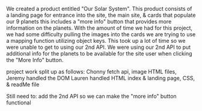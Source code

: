 We created a product entitled "Our Solar System". This product consists of
a landing page for entrance into the site, the main site, & cards that populate our 9 planets
this includes a "more info" button that provides more information on the planets.
With the amount of time we had for this project, we had some difficulty pulling the images into the cards
we are trying to use a mapping function utilizing object keys. This took up a lot of time so we were unable to get to using our 2nd API. We were using our 2nd API to put additional info for the planets to be available for the site user when clicking the "More Info" button.

project work split up as follows:
Chonny fetch api, image HTML files, 
Jeremy handled the DOM
Lauren handled HTML index & landing page, CSS, & readMe file

 Still need to: add the 2nd API so we can make the "more info" button functional 